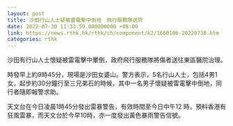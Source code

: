 ```yaml
---
layout: post
title: 沙田行山人士疑被雷電擊中倒地　飛行服務隊送院
date: 2022-07-30 11:33:59.000000000 +08:00
link: https://news.rthk.hk/rthk/ch/component/k2/1660106-20220730.htm
categories: rthk
---
```


沙田有行山人士懷疑被雷電擊中暈倒，政府飛行服務隊將傷者送往東區醫院治理。

時發早上約9時45分，現場是沙田女婆山。警方表示，5名行山人士，包括4男1女，起步約30分鐘行至三兄弟石的時候，其中一名男子懷疑被雷電擊中倒地，同行者隨即報警求助。

天文台在今日凌晨1時45分發出雷暴警告，有效時間至今日中午12 時，預料香港有狂風雷暴，而天文台於今早10時，亦一度發出黃色暴雨警告信號。
